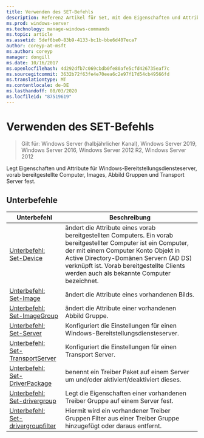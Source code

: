 ```yaml
---
title: Verwenden des SET-Befehls
description: Referenz Artikel für Set, mit dem Eigenschaften und Attribute für Windows-Bereitstellungsdiensteserver, vorab bereitgestellte Computer, Images, Abbild Gruppen und Transport Server festgelegt werden.
ms.prod: windows-server
ms.technology: manage-windows-commands
ms.topic: article
ms.assetid: 5def6be0-83b9-4133-bc1b-bbe6d407eca7
author: coreyp-at-msft
ms.author: coreyp
manager: dongill
ms.date: 10/16/2017
ms.openlocfilehash: 4d292dfb7c069cbdb0fe80afe5cfd426735eaf7c
ms.sourcegitcommit: 3632b72f63fe4e70eea6c2e97f17d54cb49566fd
ms.translationtype: MT
ms.contentlocale: de-DE
ms.lasthandoff: 08/03/2020
ms.locfileid: "87519619"
---
```

# <a name="using-the-set-command"></a>Verwenden des SET-Befehls

> Gilt für: Windows Server (halbjährlicher Kanal), Windows Server 2019, Windows Server 2016, Windows Server 2012 R2, Windows Server 2012

Legt Eigenschaften und Attribute für Windows-Bereitstellungsdiensteserver, vorab bereitgestellte Computer, Images, Abbild Gruppen und Transport Server fest.

## <a name="subcommands"></a>Unterbefehle
|Unterbefehl|Beschreibung|
|-------|--------|
|[Unterbefehl: Set-Device](subcommand-set-device.md)|ändert die Attribute eines vorab bereitgestellten Computers. Ein vorab bereitgestellter Computer ist ein Computer, der mit einem Computer Konto Objekt in Active Directory-Domänen Servern (AD DS) verknüpft ist. Vorab bereitgestellte Clients werden auch als bekannte Computer bezeichnet.|
|[Unterbefehl: Set-Image](subcommand-set-image.md)|ändert die Attribute eines vorhandenen Bilds.|
|[Unterbefehl: Set-ImageGroup](subcommand-set-imagegroup.md)|ändert die Attribute einer vorhandenen Abbild Gruppe.|
|[Unterbefehl: Set-Server](subcommand-set-server.md)|Konfiguriert die Einstellungen für einen Windows-Bereitstellungsdiensteserver.|
|[Unterbefehl: Set-TransportServer](subcommand-set-transportserver.md)|Konfiguriert die Einstellungen für einen Transport Server.|
|[Unterbefehl: Set-DriverPackage](subcommand-set-driverpackage.md)|benennt ein Treiber Paket auf einem Server um und/oder aktiviert/deaktiviert dieses.|
|[Unterbefehl: Set-drivergroup](subcommand-set-drivergroup.md)|Legt die Eigenschaften einer vorhandenen Treiber Gruppe auf einem Server fest.|
|[Unterbefehl: Set-drivergroupfilter](subcommand-set-drivergroupfilter.md)|Hiermit wird ein vorhandener Treiber Gruppen Filter aus einer Treiber Gruppe hinzugefügt oder daraus entfernt.|
